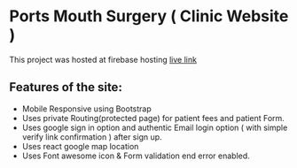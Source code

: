 # Ports Mouth Surgery ( Clinic Website )

This project was hosted at firebase hosting [live link](https://simple-react-authenticat-49c10.web.app/)

## Features of the site:

- Mobile Responsive using Bootstrap
- Uses private Routing(protected page) for patient fees and patient Form. 
- Uses google sign in option and authentic Email login option ( with simple verify link confirmation ) after sign up.
- Uses react google map location
- Uses Font awesome icon & Form validation end error enabled.
